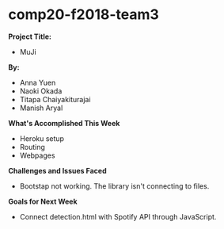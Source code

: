 # comp20-f2018-team3

**Project Title:**
* MuJi

**By:**
* Anna Yuen
* Naoki Okada
* Titapa Chaiyakiturajai
* Manish Aryal

**What's Accomplished This Week**
* Heroku setup
* Routing
* Webpages

**Challenges and Issues Faced**
* Bootstap not working. The library isn't connecting to files. 

**Goals for Next Week**
* Connect detection.html with Spotify API through JavaScript.

